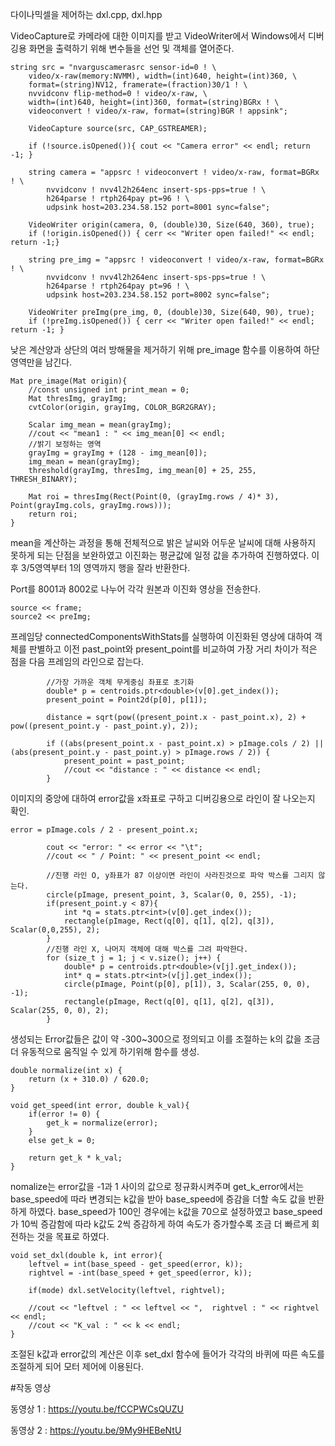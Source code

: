 다이나믹셀을 제어하는 dxl.cpp, dxl.hpp

VideoCapture로 카메라에 대한 이미지를 받고 VideoWriter에서 Windows에서 디버깅용 화면을 출력하기 위해 변수들을 선언 및 객체를 열어준다.

```
string src = "nvarguscamerasrc sensor-id=0 ! \
    video/x-raw(memory:NVMM), width=(int)640, height=(int)360, \
    format=(string)NV12, framerate=(fraction)30/1 ! \
    nvvidconv flip-method=0 ! video/x-raw, \
    width=(int)640, height=(int)360, format=(string)BGRx ! \
    videoconvert ! video/x-raw, format=(string)BGR ! appsink";
    
    VideoCapture source(src, CAP_GSTREAMER);
    
    if (!source.isOpened()){ cout << "Camera error" << endl; return -1; }

    string camera = "appsrc ! videoconvert ! video/x-raw, format=BGRx ! \
        nvvidconv ! nvv4l2h264enc insert-sps-pps=true ! \
        h264parse ! rtph264pay pt=96 ! \
        udpsink host=203.234.58.152 port=8001 sync=false";
    
    VideoWriter origin(camera, 0, (double)30, Size(640, 360), true);
    if (!origin.isOpened()) { cerr << "Writer open failed!" << endl; return -1;}

    string pre_img = "appsrc ! videoconvert ! video/x-raw, format=BGRx ! \
        nvvidconv ! nvv4l2h264enc insert-sps-pps=true ! \
        h264parse ! rtph264pay pt=96 ! \
        udpsink host=203.234.58.152 port=8002 sync=false";

    VideoWriter preImg(pre_img, 0, (double)30, Size(640, 90), true);
    if (!preImg.isOpened()) { cerr << "Writer open failed!" << endl; return -1; }

```

낮은 계산양과 상단의 여러 방해물을 제거하기 위해 pre_image 함수를 이용하여 하단 영역만을 남긴다.
```
Mat pre_image(Mat origin){
    //const unsigned int print_mean = 0;
    Mat thresImg, grayImg;
    cvtColor(origin, grayImg, COLOR_BGR2GRAY);

    Scalar img_mean = mean(grayImg);
    //cout << "mean1 : " << img_mean[0] << endl;
    //밝기 보정하는 영역
    grayImg = grayImg + (128 - img_mean[0]);
    img_mean = mean(grayImg);
    threshold(grayImg, thresImg, img_mean[0] + 25, 255, THRESH_BINARY);

    Mat roi = thresImg(Rect(Point(0, (grayImg.rows / 4)* 3), Point(grayImg.cols, grayImg.rows)));
    return roi;
}
```
mean을 계산하는 과정을 통해 전체적으로 밝은 날씨와 어두운 날씨에 대해 사용하지 못하게 되는 단점을 보완하였고 이진화는 평균값에 일정 값을 추가하여 진행하였다. 이후 3/5영역부터 1의 영역까지 행을 잘라 반환한다.


Port를 8001과 8002로 나누어 각각 원본과 이진화 영상을 전송한다.
```
source << frame;
source2 << preImg;
```

프레임당 connectedComponentsWithStats를 실행하여 이진화된 영상에 대하여 객체를 판별하고 이전 past_point와 present_point를 비교하여 가장 거리 차이가 적은 점을 다음 프레임의 라인으로 잡는다.

```
        //가장 가까운 객체 무게중심 좌표로 초기화
        double* p = centroids.ptr<double>(v[0].get_index());
        present_point = Point2d(p[0], p[1]);

        distance = sqrt(pow((present_point.x - past_point.x), 2) + pow((present_point.y - past_point.y), 2));
        
        if ((abs(present_point.x - past_point.x) > pImage.cols / 2) || (abs(present_point.y - past_point.y) > pImage.rows / 2)) {
            present_point = past_point;
            //cout << "distance : " << distance << endl;
        }
```

이미지의 중앙에 대하여 error값을 x좌표로 구하고 디버깅용으로 라인이 잘 나오는지 확인.
```
error = pImage.cols / 2 - present_point.x;

        cout << "error: " << error << "\t";
        //cout << " / Point: " << present_point << endl;

        //진행 라인 O, y좌표가 87 이상이면 라인이 사라진것으로 파악 박스를 그리지 않는다.
        circle(pImage, present_point, 3, Scalar(0, 0, 255), -1);
        if(present_point.y < 87){
            int *q = stats.ptr<int>(v[0].get_index());
            rectangle(pImage, Rect(q[0], q[1], q[2], q[3]), Scalar(0,0,255), 2);
        }
        //진행 라인 X, 나머지 객체에 대해 박스를 그려 파악한다.
        for (size_t j = 1; j < v.size(); j++) {
            double* p = centroids.ptr<double>(v[j].get_index());
            int* q = stats.ptr<int>(v[j].get_index());
            circle(pImage, Point(p[0], p[1]), 3, Scalar(255, 0, 0), -1);
            rectangle(pImage, Rect(q[0], q[1], q[2], q[3]), Scalar(255, 0, 0), 2);
        }
```

생성되는 Error값들은 값이 약 -300~300으로 정의되고 이를 조절하는 k의 값을 조금 더 유동적으로 움직일 수 있게 하기위해
함수를 생성.

```
double normalize(int x) {
    return (x + 310.0) / 620.0;
}

void get_speed(int error, double k_val){
    if(error != 0) {
        get_k = normalize(error);
    }
    else get_k = 0;

    return get_k * k_val;
}
```
nomalize는 error값을 -1과 1 사이의 값으로 정규화시켜주며 get_k_error에서는 base_speed에 따라 변경되는 k값을 받아 base_speed에 증감을 더할 속도 값을 반환하게 하였다.
base_speed가 100인 경우에는 k값을 70으로 설정하였고 base_speed가 10씩 증감함에 따라 k값도 2씩 증감하게 하여 속도가 증가할수록 조금 더 빠르게 회전하는 것을 목표로 하였다.

```
void set_dxl(double k, int error){
    leftvel = int(base_speed - get_speed(error, k));
    rightvel = -int(base_speed + get_speed(error, k));
        
    if(mode) dxl.setVelocity(leftvel, rightvel);
        
    //cout << "leftvel : " << leftvel << ",  rightvel : " << rightvel << endl;
    //cout << "K_val : " << k << endl;    
}
```
조절된 k값과 error값의 계산은 이후 set_dxl 함수에 들어가 각각의 바퀴에 따른 속도를 조절하게 되어 모터 제어에 이용된다.



#작동 영상

동영상 1 : https://youtu.be/fCCPWCsQUZU

동영상 2 : https://youtu.be/9My9HEBeNtU

